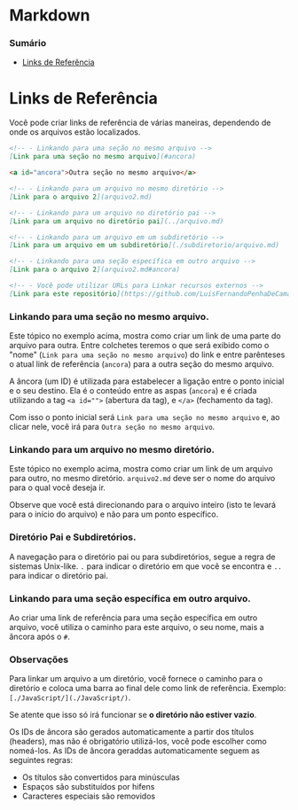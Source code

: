 # Markdown

<!-- O que é Markdown? -->

### Sumário

- [Links de Referência](#links-referencia)

# <a id="links-referencia">Links de Referência</a>

Você pode criar links de referência de várias maneiras, dependendo de onde os arquivos estão localizados.

```Markdown
<!-- - Linkando para uma seção no mesmo arquivo -->
[Link para uma seção no mesmo arquivo](#ancora)

<a id="ancora">Outra seção no mesmo arquivo</a>

<!-- - Linkando para um arquivo no mesmo diretório -->
[Link para o arquivo 2](arquivo2.md)

<!-- - Linkando para um arquivo no diretório pai -->
[Link para um arquivo no diretório pai](../arquivo.md)

<!-- - Linkando para um arquivo em um subdiretório -->
[Link para um arquivo em um subdiretório](./subdiretorio/arquivo.md)

<!-- - Linkando para uma seção específica em outro arquivo -->
[Link para o arquivo 2](arquivo2.md#ancora)

<!-- - Você pode utilizar URLs para Linkar recursos externos -->
[Link para este repositório](https://github.com/LuisFernandoPenhaDeCamargo/study-resources)
```

### Linkando para uma seção no mesmo arquivo.

Este tópico no exemplo acima, mostra como criar um link de uma parte do arquivo para outra. Entre colchetes teremos o que será exibido como o "nome" (`Link para uma seção no mesmo arquivo`) do link e entre parênteses o atual link de referência (`ancora`) para a outra seção do mesmo arquivo.

A âncora (um ID) é utilizada para estabelecer a ligação entre o ponto inicial e o seu destino. Ela é o conteúdo entre as aspas (`ancora`) e é criada utilizando a tag `<a id="">` (abertura da tag), e  `</a>` (fechamento da tag).

Com isso o ponto inicial será `Link para uma seção no mesmo arquivo` e, ao clicar nele, você irá para `Outra seção no mesmo arquivo`.

### Linkando para um arquivo no mesmo diretório.

Este tópico no exemplo acima, mostra como criar um link de um arquivo para outro, no mesmo diretório. `arquivo2.md` deve ser o nome do arquivo para o qual você deseja ir.

Observe que você está direcionando para o arquivo inteiro (isto te levará para o início do arquivo) e não para um ponto específico.

### Diretório Pai e Subdiretórios.

A navegação para o diretório pai ou para subdiretórios, segue a regra de sistemas Unix-like. `.` para indicar o diretório em que você se encontra e `..` para indicar o diretório pai.

### Linkando para uma seção específica em outro arquivo.

Ao criar uma link de referência para uma seção específica em outro arquivo, você utiliza o caminho para este arquivo, o seu nome, mais a âncora após o `#`.

### Observações

Para linkar um arquivo a um diretório, você fornece o caminho para o diretório e coloca uma barra ao final dele como link de referência. Exemplo: `[./JavaScript/](./JavaScript/)`.

Se atente que isso só irá funcionar se **o diretório não estiver vazio**.

Os IDs de âncora são gerados automaticamente a partir dos títulos (headers), mas não é obrigatório utilizá-los, você pode escolher como nomeá-los. As IDs de âncora geraddas automaticamente seguem as seguintes regras:

- Os títulos são convertidos para minúsculas
- Espaços são substituídos por hifens
- Caracteres especiais são removidos